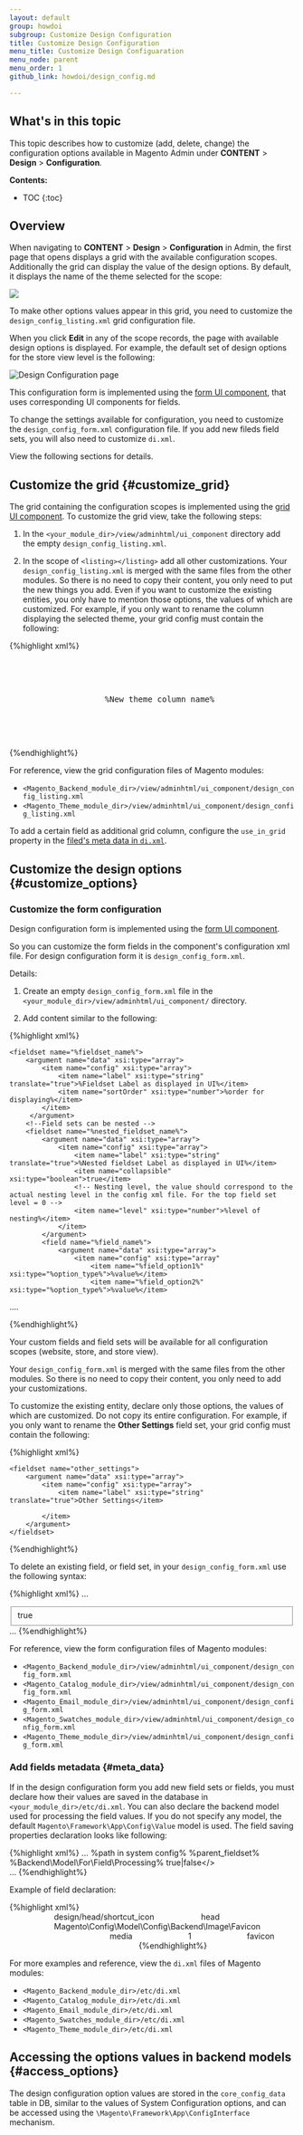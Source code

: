 ```yaml
---
layout: default
group: howdoi
subgroup: Customize Design Configuration
title: Customize Design Configuration
menu_title: Customize Design Configuaration
menu_node: parent 
menu_order: 1
github_link: howdoi/design_config.md

---
```


<h2>What's in this topic</h2>

This topic describes how to customize (add, delete, change) the configuration options available in Magento Admin under **CONTENT** > **Design** > **Configuration**.

**Contents:**

* TOC
{:toc}

## Overview

When navigating to **CONTENT** > **Design** > **Configuration** in Admin, the first page that opens displays a grid with the available configuration scopes.
Additionally the grid can display the value of the design options. By default, it displays the name of the theme selected for the scope:

<img src="{{site.baseurl}}common/images/design_conf1.png">

To make other options values appear in this grid, you need to customize the `design_config_listing.xml` grid configuration file.

When you click **Edit** in any of the scope records, the page with available design options is displayed. 
For example, the default set of design options for the store view level is the following:

<img src="{{site.baseurl}}common/images/design_conf2.png" alt="Design Configuration page">

This configuration form is implemented using the [form UI component]({{site.gdeurl21}}ui-components/ui-form.html), that uses corresponding UI components for fields. 

To change the settings available for configuration, you need to customize the `design_config_form.xml` configuration file. If you add new fileds field sets, you will also need to customize `di.xml`.

View the following sections for details.

## Customize the grid {#customize_grid}

The grid containing the configuration scopes is implemented using the [grid UI component]({{site.gdeurl21}}ui-components/ui-listing-grid.html). To customize the grid view, take the following steps:

1. In the `<your_module_dir>/view/adminhtml/ui_component` directory add the empty `design_config_listing.xml`.

3. In the scope of `<listing></listing>` add all other customizations. Your `design_config_listing.xml` is merged with the same files from the other modules. So there is no need to copy their content, you only need to put the new things you add. Even if you want to customize the existing entities, you only have to mention those options, the values of which are customized. For example, if you only want to rename the column displaying the selected theme, your grid config must contain the following:

{%highlight xml%}

<?xml version="1.0" encoding="UTF-8"?>

<listing xmlns:xsi="http://www.w3.org/2001/XMLSchema-instance" xsi:noNamespaceSchemaLocation="urn:magento:module:Magento_Ui:etc/ui_configuration.xsd">
    <columns name="design_config_columns">
        <column name="theme_theme_id">
            <argument name="data" xsi:type="array">
                <item name="config" xsi:type="array">
                    <item name="label" xsi:type="string" translate="true">%New theme column name%</item>
                </item>
            </argument>
        </column>
    </columns>
</listing>

{%endhighlight%}

For reference, view the grid configuration files of Magento modules:

- `<Magento_Backend_module_dir>/view/adminhtml/ui_component/design_config_listing.xml`
- `<Magento_Theme_module_dir>/view/adminhtml/ui_component/design_config_listing.xml`

To add a certain field as additional grid column, configure the `use_in_grid` property in the [filed's meta data in `di.xml`](#meta_data).

## Customize the design options {#customize_options}

### Customize the form configuration
Design configuration form is implemented using the [form UI component]({{site.gdeurl21}}ui-components/ui-form.html). 

So you can customize the form fields in the component's configuration xml file. For design configuration form it is `design_config_form.xml`. 

Details:

1. Create an empty `design_config_form.xml` file in the `<your_module_dir>/view/adminhtml/ui_component/` directory.
 
2. Add content similar to the following:

{%highlight xml%}

<form xmlns:xsi="http://www.w3.org/2001/XMLSchema-instance" xsi:noNamespaceSchemaLocation="urn:magento:module:Magento_Ui:etc/ui_configuration.xsd">


    <fieldset name="%fieldset_name%">
        <argument name="data" xsi:type="array">
            <item name="config" xsi:type="array">
                <item name="label" xsi:type="string" translate="true">%Fieldset Label as displayed in UI%</item>
                <item name="sortOrder" xsi:type="number">%order for displaying%</item>
            </item>
         </argument>
        <!--Field sets can be nested --> 
        <fieldset name="%nested_fieldset_name%">
            <argument name="data" xsi:type="array">
                <item name="config" xsi:type="array">
                    <item name="label" xsi:type="string" translate="true">%Nested fieldset Label as displayed in UI%</item>
                    <item name="collapsible" xsi:type="boolean">true</item>
                    <!-- Nesting level, the value should correspond to the actual nesting level in the config xml file. For the top field set level = 0 -->
                    <item name="level" xsi:type="number">%level of nesting%</item>
                </item>
            </argument>  
            <field name="%field_name%">
    			<argument name="data" xsi:type="array">
                    <item name="config" xsi:type="array"
                        <item name="%field_option1%" xsi:type="%option_type%">%value%</item>
                        <item name="%field_option2%" xsi:type="%option_type%">%value%</item>
....
                    </item>
                </argument>
            </field>
        </fieldset>
    </fieldset>
</form>

{%endhighlight%}

Your custom fields and field sets will be available for all configuration scopes (website, store, and store view).

Your `design_config_form.xml` is merged with the same files from the other modules. So there is no need to copy their content, you only need to add your customizations. 

To customize the existing entity, declare only those options, the values of which are customized. Do not copy its entire configuration. For example, if you only want to rename the **Other Settings** field set, your grid config must contain the following:

{%highlight xml%}
<?xml version="1.0" encoding="UTF-8"?>

<form xmlns:xsi="http://www.w3.org/2001/XMLSchema-instance" xsi:noNamespaceSchemaLocation="urn:magento:module:Magento_Ui:etc/ui_configuration.xsd">

    <fieldset name="other_settings">
        <argument name="data" xsi:type="array">
            <item name="config" xsi:type="array">
                <item name="label" xsi:type="string" translate="true">Other Settings</item>

            </item>
        </argument>
    </fieldset>
</form>
{%endhighlight%}

To delete an existing field, or field set, in your `design_config_form.xml` use the following syntax:

{%highlight xml%}
...
    <fieldset name="%fieldset_name%">
        <argument name="data" xsi:type="array">
            <item name="disabled" xsi:type="boolean">true</item>
        </argument>
    </fieldset> 
...
{%endhighlight%}

For reference, view the form configuration files of Magento modules:


- `<Magento_Backend_module_dir>/view/adminhtml/ui_component/design_config_form.xml`
- `<Magento_Catalog_module_dir>/view/adminhtml/ui_component/design_config_form.xml`
- `<Magento_Email_module_dir>/view/adminhtml/ui_component/design_config_form.xml`
- `<Magento_Swatches_module_dir>/view/adminhtml/ui_component/design_config_form.xml`
- `<Magento_Theme_module_dir>/view/adminhtml/ui_component/design_config_form.xml`



### Add fields metadata {#meta_data}

If in the design configuration form you add new field sets or fields, you must declare how their values are saved in the database in `<your_module_dir>/etc/di.xml`. You can also declare the backend model used for processing the field values. If you do not specify any model, the default `Magento\Framework\App\Config\Value` model is used.
The field saving properties declaration looks like following:

{%highlight xml%}
...
<type name="Magento\Theme\Model\Design\Config\MetadataProvider">
    <arguments>
        <argument name="metadata" xsi:type="array">
                <!-- field name as described in configuration -->
                <item name="%field name%" xsi:type="array">
                    <!-- the path to the field in system configuration -->
                    <item name="path" xsi:type="string">%path in system config%</item>
                    <!-- the name of field set for current field, as described in form configuration -->
                    <item name="fieldset" xsi:type="string">%parent_fieldset%</item>
                    <!-- The php model used for field value processing -->
                    <item name="backend_model" xsi:type="string">%Backend\Model\For\\Field\Processing%</item>
                    <!-- Define whether the field value is displayed in the Design Configuration grid -->
                    <item name="use_in_grid" xsi:type="boolean">true|false</>
                    <item name="base_url" xsi:type="array">
                        <item name="type" xsi:type="string"></item>
                        <item name="scope_info" xsi:type="string"></item>
                        <item name="value" xsi:type="string"></item>
                    </item>
                </item>      
        </argument>
    </arguments>
</type>
...
{%endhighlight%}

Example of field declaration:

{%highlight xml%}
<type name="Magento\Theme\Model\Design\Config\MetadataProvider">
    <arguments>
        <argument name="metadata" xsi:type="array">
                <item name="head_shortcut_icon" xsi:type="array">
                    <item name="path" xsi:type="string">design/head/shortcut_icon</item>
                    <item name="fieldset" xsi:type="string">head</item>
                    <item name="backend_model" xsi:type="string">Magento\Config\Model\Config\Backend\Image\Favicon</item>
                    <item name="base_url" xsi:type="array">
                        <item name="type" xsi:type="string">media</item>
                        <item name="scope_info" xsi:type="string">1</item>
                        <item name="value" xsi:type="string">favicon</item>
                    </item>
                </item>      
        </argument>
    </arguments>
</type>
{%endhighlight%}

For more examples and reference, view the `di.xml` files of Magento modules:


- `<Magento_Backend_module_dir>/etc/di.xml`
- `<Magento_Catalog_module_dir>/etc/di.xml`
- `<Magento_Email_module_dir>/etc/di.xml`
- `<Magento_Swatches_module_dir>/etc/di.xml`
- `<Magento_Theme_module_dir>/etc/di.xml`


## Accessing the options values in backend models {#access_options}

The design configuration option values are stored in the `core_config_data` table in DB, similar to the values of System Configuration options, and can be accessed using the `\Magento\Framework\App\ConfigInterface` mechanism.